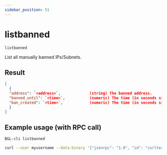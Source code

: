 ```yaml
---
sidebar_position: 51
---
```


# listbanned

`listbanned`

List all manually banned IPs/Subnets.

## Result

```json
[
  {
  "address": `<address>`,             (string) The banned address.
  "banned_until": `<time>`,           (numeric) The time (in seconds since Jan 1 1970 GMT) until the address is banned.
  "ban_created": `<time>`,            (numeric) The time (in seconds since Jan 1 1970 GMT) when the ban was created.
  }
]
```

## Example usage (with RPC call)

```sh 
BGL-cli listbanned
```

```sh
curl --user myusername --data-binary '{"jsonrpc": "1.0", "id": "curltest", "method": "listbanned", "params": []}' -H 'content-type: text/plain;' http://127.0.0.1:8334/
```
